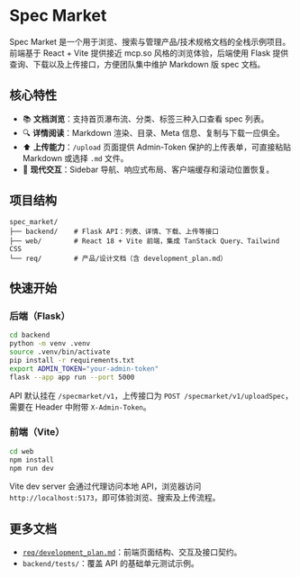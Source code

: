 # Spec Market

Spec Market 是一个用于浏览、搜索与管理产品/技术规格文档的全栈示例项目。前端基于 React + Vite 提供接近 mcp.so 风格的浏览体验，后端使用 Flask 提供查询、下载以及上传接口，方便团队集中维护 Markdown 版 spec 文档。

## 核心特性

* 📚 **文档浏览**：支持首页瀑布流、分类、标签三种入口查看 spec 列表。
* 🔍 **详情阅读**：Markdown 渲染、目录、Meta 信息、复制与下载一应俱全。
* ⬆️ **上传能力**：`/upload` 页面提供 Admin-Token 保护的上传表单，可直接粘贴 Markdown 或选择 `.md` 文件。
* 🧭 **现代交互**：Sidebar 导航、响应式布局、客户端缓存和滚动位置恢复。

## 项目结构

```
spec_market/
├── backend/    # Flask API：列表、详情、下载、上传等接口
├── web/        # React 18 + Vite 前端，集成 TanStack Query、Tailwind CSS
└── req/        # 产品/设计文档（含 development_plan.md）
```

## 快速开始

### 后端（Flask）

```bash
cd backend
python -m venv .venv
source .venv/bin/activate
pip install -r requirements.txt
export ADMIN_TOKEN="your-admin-token"
flask --app app run --port 5000
```

API 默认挂在 `/specmarket/v1`，上传接口为 `POST /specmarket/v1/uploadSpec`，需要在 Header 中附带 `X-Admin-Token`。

### 前端（Vite）

```bash
cd web
npm install
npm run dev
```

Vite dev server 会通过代理访问本地 API，浏览器访问 `http://localhost:5173`，即可体验浏览、搜索及上传流程。

## 更多文档

* [`req/development_plan.md`](req/development_plan.md)：前端页面结构、交互及接口契约。
* `backend/tests/`：覆盖 API 的基础单元测试示例。
